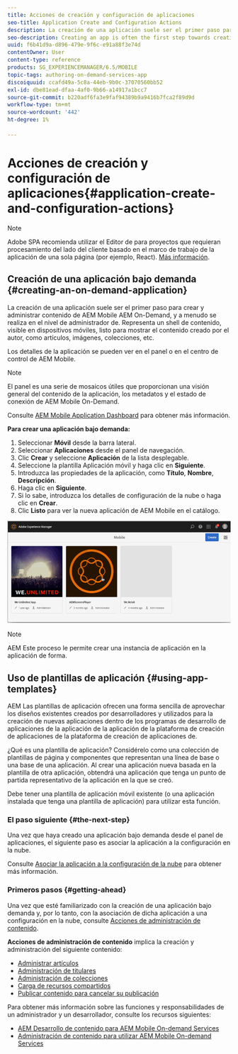 ```yaml
---
title: Acciones de creación y configuración de aplicaciones
seo-title: Application Create and Configuration Actions
description: La creación de una aplicación suele ser el primer paso para crear y administrar contenido de AEM Mobile On-Demand. Siga esta página para obtener más información.
seo-description: Creating an app is often the first step towards creating and managing AEM Mobile On-Demand content. Follow this page to learn more.
uuid: f6b41d9a-d896-479e-9f6c-e91a88f3e74d
contentOwner: User
content-type: reference
products: SG_EXPERIENCEMANAGER/6.5/MOBILE
topic-tags: authoring-on-demand-services-app
discoiquuid: ccafd49a-5c8a-44eb-9b0c-37070560bb52
exl-id: dbe81ead-dfaa-4af0-9b66-a14917a1bcc7
source-git-commit: b220adf6fa3e9faf94389b9a9416b7fca2f89d9d
workflow-type: tm+mt
source-wordcount: '442'
ht-degree: 1%

---
```


# Acciones de creación y configuración de aplicaciones{#application-create-and-configuration-actions}

>[!NOTE]
>
>Adobe SPA recomienda utilizar el Editor de para proyectos que requieran procesamiento del lado del cliente basado en el marco de trabajo de la aplicación de una sola página (por ejemplo, React). [Más información](/help/sites-developing/spa-overview.md).

## Creación de una aplicación bajo demanda {#creating-an-on-demand-application}

La creación de una aplicación suele ser el primer paso para crear y administrar contenido de AEM Mobile AEM On-Demand, y a menudo se realiza en el nivel de administrador de. Representa un shell de contenido, visible en dispositivos móviles, listo para mostrar el contenido creado por el autor, como artículos, imágenes, colecciones, etc.

Los detalles de la aplicación se pueden ver en el panel o en el centro de control de AEM Mobile.

>[!NOTE]
>
>El panel es una serie de mosaicos útiles que proporcionan una visión general del contenido de la aplicación, los metadatos y el estado de conexión de AEM Mobile On-Demand.
>
>Consulte [AEM Mobile Application Dashboard](/help/mobile/mobile-apps-ondemand-application-dashboard.md) para obtener más información.

**Para crear una aplicación bajo demanda:**

1. Seleccionar **Móvil** desde la barra lateral.
1. Seleccionar **Aplicaciones** desde el panel de navegación.
1. Clic **Crear** y seleccione **Aplicación** de la lista desplegable.
1. Seleccione la plantilla Aplicación móvil y haga clic en **Siguiente**.
1. Introduzca las propiedades de la aplicación, como **Título**, **Nombre**, **Descripción**.
1. Haga clic en **Siguiente**.
1. Si lo sabe, introduzca los detalles de configuración de la nube o haga clic en **Crear**.
1. Clic **Listo** para ver la nueva aplicación de AEM Mobile en el catálogo.

![chlimage_1](assets/chlimage_1.gif)

>[!NOTE]
>
>AEM Este proceso le permite crear una instancia de aplicación en la aplicación de forma.

## Uso de plantillas de aplicación {#using-app-templates}

AEM Las plantillas de aplicación ofrecen una forma sencilla de aprovechar los diseños existentes creados por desarrolladores y utilizados para la creación de nuevas aplicaciones dentro de los programas de desarrollo de aplicaciones de la aplicación de la aplicación de la plataforma de creación de aplicaciones de la plataforma de creación de aplicaciones de.

¿Qué es una plantilla de aplicación? Considérelo como una colección de plantillas de página y componentes que representan una línea de base o una base de una aplicación.
Al crear una aplicación nueva basada en la plantilla de otra aplicación, obtendrá una aplicación que tenga un punto de partida representativo de la aplicación en la que se creó.

Debe tener una plantilla de aplicación móvil existente (o una aplicación instalada que tenga una plantilla de aplicación) para utilizar esta función.

### El paso siguiente {#the-next-step}

Una vez que haya creado una aplicación bajo demanda desde el panel de aplicaciones, el siguiente paso es asociar la aplicación a la configuración en la nube.

Consulte [Asociar la aplicación a la configuración de la nube](/help/mobile/mobile-on-demand-associating-an-on-demand-app-to-cloud-configuration.md) para obtener más información.

### Primeros pasos {#getting-ahead}

Una vez que esté familiarizado con la creación de una aplicación bajo demanda y, por lo tanto, con la asociación de dicha aplicación a una configuración en la nube, consulte [Acciones de administración de contenido](/help/mobile/mobile-apps-ondemand-manage-content-ondemand.md).

**Acciones de administración de contenido** implica la creación y administración del siguiente contenido:

* [Administrar artículos](/help/mobile/mobile-on-demand-managing-articles.md)
* [Administración de titulares](/help/mobile/mobile-on-demand-managing-banners.md)
* [Administración de colecciones](/help/mobile/mobile-on-demand-managing-collections.md)
* [Carga de recursos compartidos](/help/mobile/mobile-on-demand-shared-resources.md)
* [Publicar contenido para cancelar su publicación](/help/mobile/mobile-on-demand-publishing-unpublishing.md)

Para obtener más información sobre las funciones y responsabilidades de un administrador y un desarrollador, consulte los recursos siguientes:

* [AEM Desarrollo de contenido para AEM Mobile On-demand Services](/help/mobile/aem-mobile-on-demand.md)
* [Administración de contenido para utilizar AEM Mobile On-demand Services](/help/mobile/aem-mobile.md)
